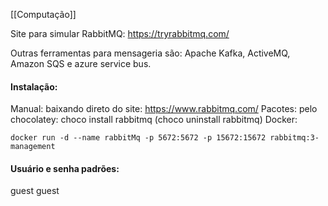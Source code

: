 [[Computação]]

Site para simular RabbitMQ: https://tryrabbitmq.com/

Outras ferramentas para mensageria são: Apache Kafka, ActiveMQ, Amazon SQS e azure service bus.

#### Instalação: 
Manual: baixando direto do site: https://www.rabbitmq.com/
Pacotes: pelo chocolatey: choco install rabbitmq (choco uninstall rabbitmq)
Docker: 
```
docker run -d --name rabbitMq -p 5672:5672 -p 15672:15672 rabbitmq:3-management
```

#### Usuário e senha padrões:
guest
guest
